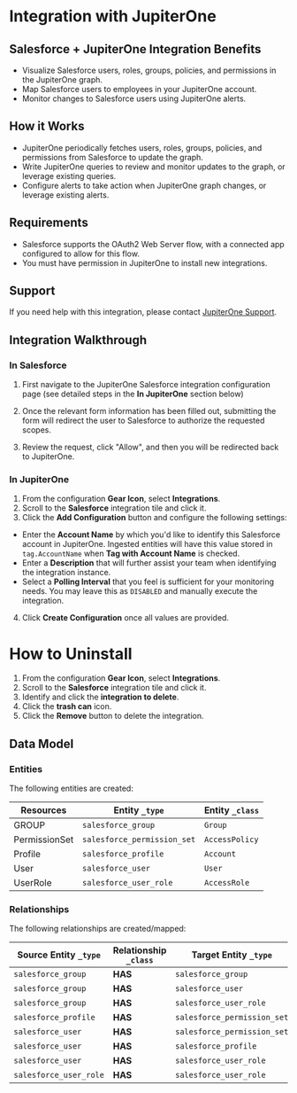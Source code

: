 # Integration with JupiterOne

## Salesforce + JupiterOne Integration Benefits

- Visualize Salesforce users, roles, groups, policies, and permissions in the
  JupiterOne graph.
- Map Salesforce users to employees in your JupiterOne account.
- Monitor changes to Salesforce users using JupiterOne alerts.

## How it Works

- JupiterOne periodically fetches users, roles, groups, policies, and
  permissions from Salesforce to update the graph.
- Write JupiterOne queries to review and monitor updates to the graph, or
  leverage existing queries.
- Configure alerts to take action when JupiterOne graph changes, or leverage
  existing alerts.

## Requirements

- Salesforce supports the OAuth2 Web Server flow, with a connected app
  configured to allow for this flow.
- You must have permission in JupiterOne to install new integrations.

## Support

If you need help with this integration, please contact
[JupiterOne Support](https://support.jupiterone.io).

## Integration Walkthrough

### In Salesforce

1. First navigate to the JupiterOne Salesforce integration configuration page
   (see detailed steps in the **In JupiterOne** section below)

2. Once the relevant form information has been filled out, submitting the form
   will redirect the user to Salesforce to authorize the requested scopes.

3. Review the request, click "Allow", and then you will be redirected back to
   JupiterOne.

### In JupiterOne

1. From the configuration **Gear Icon**, select **Integrations**.
2. Scroll to the **Salesforce** integration tile and click it.
3. Click the **Add Configuration** button and configure the following settings:

- Enter the **Account Name** by which you'd like to identify this Salesforce
  account in JupiterOne. Ingested entities will have this value stored in
  `tag.AccountName` when **Tag with Account Name** is checked.
- Enter a **Description** that will further assist your team when identifying
  the integration instance.
- Select a **Polling Interval** that you feel is sufficient for your monitoring
  needs. You may leave this as `DISABLED` and manually execute the integration.

4. Click **Create Configuration** once all values are provided.

# How to Uninstall

1. From the configuration **Gear Icon**, select **Integrations**.
2. Scroll to the **Salesforce** integration tile and click it.
3. Identify and click the **integration to delete**.
4. Click the **trash can** icon.
5. Click the **Remove** button to delete the integration.

<!-- {J1_DOCUMENTATION_MARKER_START} -->
<!--
********************************************************************************
NOTE: ALL OF THE FOLLOWING DOCUMENTATION IS GENERATED USING THE
"j1-integration document" COMMAND. DO NOT EDIT BY HAND! PLEASE SEE THE DEVELOPER
DOCUMENTATION FOR USAGE INFORMATION:

https://github.com/JupiterOne/sdk/blob/master/docs/integrations/development.md
********************************************************************************
-->

## Data Model

### Entities

The following entities are created:

| Resources     | Entity `_type`              | Entity `_class` |
| ------------- | --------------------------- | --------------- |
| GROUP         | `salesforce_group`          | `Group`         |
| PermissionSet | `salesforce_permission_set` | `AccessPolicy`  |
| Profile       | `salesforce_profile`        | `Account`       |
| User          | `salesforce_user`           | `User`          |
| UserRole      | `salesforce_user_role`      | `AccessRole`    |

### Relationships

The following relationships are created/mapped:

| Source Entity `_type`  | Relationship `_class` | Target Entity `_type`       |
| ---------------------- | --------------------- | --------------------------- |
| `salesforce_group`     | **HAS**               | `salesforce_group`          |
| `salesforce_group`     | **HAS**               | `salesforce_user`           |
| `salesforce_group`     | **HAS**               | `salesforce_user_role`      |
| `salesforce_profile`   | **HAS**               | `salesforce_permission_set` |
| `salesforce_user`      | **HAS**               | `salesforce_permission_set` |
| `salesforce_user`      | **HAS**               | `salesforce_profile`        |
| `salesforce_user`      | **HAS**               | `salesforce_user_role`      |
| `salesforce_user_role` | **HAS**               | `salesforce_user_role`      |

<!--
********************************************************************************
END OF GENERATED DOCUMENTATION AFTER BELOW MARKER
********************************************************************************
-->
<!-- {J1_DOCUMENTATION_MARKER_END} -->
